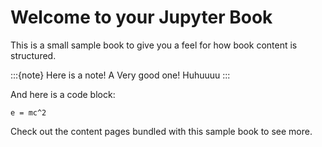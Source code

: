 # Welcome to your Jupyter Book

This is a small sample book to give you a feel for how book content is
structured.

:::{note}
Here is a note! A Very good one! Huhuuuu
:::

And here is a code block:

```
e = mc^2
```

Check out the content pages bundled with this sample book to see more.
